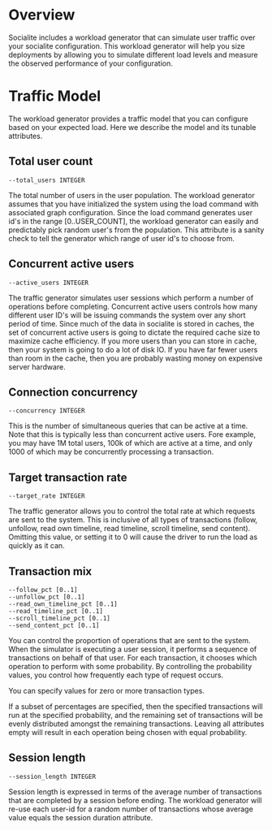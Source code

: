 Overview
========

Socialite includes a workload generator that can simulate user traffic over your socialite configuration. This
workload generator will help you size deployments by allowing you to simulate different load levels and measure the
observed performance of your configuration.

Traffic Model
=============

The workload generator provides a traffic model that you can configure based on your expected load. Here we describe
the model and its tunable attributes.

Total user count
----------------

    --total_users INTEGER

The total number of users in the user population. The workload generator assumes that you have initialized the system
 using the load command with associated graph configuration. Since the load command generates user id's in the range
 [0..USER_COUNT], the workload generator can easily and predictably pick random user's from the population. This
 attribute is a sanity check to tell the generator which range of user id's to choose from.

Concurrent active users
-----------------------

    --active_users INTEGER

The traffic generator simulates user sessions which perform a number of operations before completing. Concurrent
active users controls how many different user ID's will be issuing commands the system over any short period of time.
 Since much of the data in socialite is stored in caches, the set of concurrent active users is going to dictate the
 required cache size to maximize cache efficiency. If you more users than you can store in cache,
 then your system is going to do a lot of disk IO. If you have far fewer users than room in the cache,
 then you are probably wasting money on expensive server hardware.

Connection concurrency
-----------------------

    --concurrency INTEGER

This is the number of simultaneous queries that can be active at a time. Note that this is typically less than
concurrent active users. Fore example, you may have 1M total users, 100k of which are active at a time,
and only 1000 of which may be concurrently processing a transaction.

Target transaction rate
-----------------------

    --target_rate INTEGER

The traffic generator allows you to control the total rate at which requests are sent to the system. This is
inclusive of all types of transactions (follow, unfollow, read own timeline, read timeline,
scroll timeline, send content). Omitting this value, or setting it to 0 will cause the driver to run the load as
quickly as it can.

Transaction mix
---------------

    --follow_pct [0..1]
    --unfollow_pct [0..1]
    --read_own_timeline_pct [0..1]
    --read_timeline_pct [0..1]
    --scroll_timeline_pct [0..1]
    --send_content_pct [0..1]

You can control the proportion of operations that are sent to the system. When the simulator is executing a user
session, it performs a sequence of transactions on behalf of that user. For each transaction,
it chooses which operation to perform with some probability. By controlling the probability values,
you control how frequently each type of request occurs.

You can specify values for zero or more transaction types.

If a subset of percentages are specified, then the specified transactions will run at the specified probability,
and the remaining set of transactions will be evenly distributed amongst the remaining transactions. Leaving all
attributes empty will result in each operation being chosen with equal probability.

Session length
--------------

    --session_length INTEGER

Session length is expressed in terms of the average number of transactions that are completed by a session before
ending. The workload generator will re-use each user-id for a random number of transactions whose average value
equals the session duration attribute.


